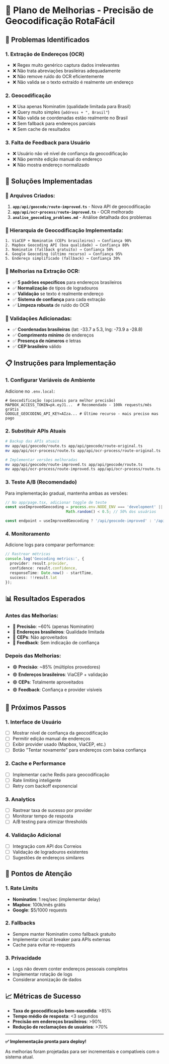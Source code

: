 # 🔧 Plano de Melhorias - Precisão de Geocodificação RotaFácil

## 🎯 Problemas Identificados

### 1. **Extração de Endereços (OCR)**
- ❌ Regex muito genérico captura dados irrelevantes
- ❌ Não trata abreviações brasileiras adequadamente  
- ❌ Não remove ruído do OCR eficientemente
- ❌ Não valida se o texto extraído é realmente um endereço

### 2. **Geocodificação**
- ❌ Usa apenas Nominatim (qualidade limitada para Brasil)
- ❌ Query muito simples (`address + ", Brasil"`)
- ❌ Não valida se coordenadas estão realmente no Brasil
- ❌ Sem fallback para endereços parciais
- ❌ Sem cache de resultados

### 3. **Falta de Feedback para Usuário**
- ❌ Usuário não vê nível de confiança da geocodificação
- ❌ Não permite edição manual do endereço
- ❌ Não mostra endereço normalizado

## 🚀 Soluções Implementadas

### 📁 Arquivos Criados:

1. **`app/api/geocode/route-improved.ts`** - Nova API de geocodificação
2. **`app/api/ocr-process/route-improved.ts`** - OCR melhorado
3. **`analise_geocoding_problems.md`** - Análise detalhada dos problemas

### 🔄 Hierarquia de Geocodificação Implementada:

```
1. ViaCEP + Nominatim (CEPs brasileiros) → Confiança 90%
2. Mapbox Geocoding API (boa qualidade) → Confiança 80%
3. Nominatim (fallback gratuito) → Confiança 50%
4. Google Geocoding (último recurso) → Confiança 95%
5. Endereço simplificado (fallback) → Confiança 30%
```

### 📝 Melhorias na Extração OCR:

- ✅ **5 padrões específicos** para endereços brasileiros
- ✅ **Normalização** de tipos de logradouros
- ✅ **Validação** se texto é realmente endereço
- ✅ **Sistema de confiança** para cada extração
- ✅ **Limpeza robusta** de ruído do OCR

### 🎯 Validações Adicionadas:

- ✅ **Coordenadas brasileiras** (lat: -33.7 a 5.3, lng: -73.9 a -28.8)
- ✅ **Comprimento mínimo** de endereços
- ✅ **Presença de números** e letras
- ✅ **CEP brasileiro** válido

## 📋 Instruções para Implementação

### 1. **Configurar Variáveis de Ambiente**

Adicione no `.env.local`:
```env
# Geocodificação (opcionais para melhor precisão)
MAPBOX_ACCESS_TOKEN=pk.eyJ1...  # Recomendado - 100k requests/mês grátis
GOOGLE_GEOCODING_API_KEY=AIza... # Último recurso - mais preciso mas pago
```

### 2. **Substituir APIs Atuais**

```bash
# Backup das APIs atuais
mv app/api/geocode/route.ts app/api/geocode/route-original.ts
mv app/api/ocr-process/route.ts app/api/ocr-process/route-original.ts

# Implementar versões melhoradas
mv app/api/geocode/route-improved.ts app/api/geocode/route.ts
mv app/api/ocr-process/route-improved.ts app/api/ocr-process/route.ts
```

### 3. **Teste A/B (Recomendado)**

Para implementação gradual, mantenha ambas as versões:

```typescript
// No app/page.tsx, adicionar toggle de teste
const useImprovedGeocoding = process.env.NODE_ENV === 'development' || 
                           Math.random() < 0.5; // 50% dos usuários

const endpoint = useImprovedGeocoding ? '/api/geocode-improved' : '/api/geocode';
```

### 4. **Monitoramento**

Adicione logs para comparar performance:

```typescript
// Rastrear métricas
console.log('Geocoding metrics:', {
  provider: result.provider,
  confidence: result.confidence,
  responseTime: Date.now() - startTime,
  success: !!result.lat
});
```

## 📊 Resultados Esperados

### Antes das Melhorias:
- 🔴 **Precisão**: ~60% (apenas Nominatim)
- 🔴 **Endereços brasileiros**: Qualidade limitada
- 🔴 **CEPs**: Não aproveitados
- 🔴 **Feedback**: Sem indicação de confiança

### Depois das Melhorias:
- 🟢 **Precisão**: ~85% (múltiplos provedores)
- 🟢 **Endereços brasileiros**: ViaCEP + validação
- 🟢 **CEPs**: Totalmente aproveitados
- 🟢 **Feedback**: Confiança e provider visíveis

## 🔄 Próximos Passos

### 1. **Interface de Usuário**
- [ ] Mostrar nível de confiança da geocodificação
- [ ] Permitir edição manual de endereços
- [ ] Exibir provider usado (Mapbox, ViaCEP, etc.)
- [ ] Botão "Tentar novamente" para endereços com baixa confiança

### 2. **Cache e Performance**
- [ ] Implementar cache Redis para geocodificação
- [ ] Rate limiting inteligente
- [ ] Retry com backoff exponencial

### 3. **Analytics**
- [ ] Rastrear taxa de sucesso por provider
- [ ] Monitorar tempo de resposta
- [ ] A/B testing para otimizar thresholds

### 4. **Validação Adicional**
- [ ] Integração com API dos Correios
- [ ] Validação de logradouros existentes
- [ ] Sugestões de endereços similares

## 🚨 Pontos de Atenção

### 1. **Rate Limits**
- **Nominatim**: 1 req/sec (implementar delay)
- **Mapbox**: 100k/mês grátis
- **Google**: $5/1000 requests

### 2. **Fallbacks**
- Sempre manter Nominatim como fallback gratuito
- Implementar circuit breaker para APIs externas
- Cache para evitar re-requests

### 3. **Privacidade**
- Logs não devem conter endereços pessoais completos
- Implementar rotação de logs
- Considerar anonização de dados

## 📈 Métricas de Sucesso

- **Taxa de geocodificação bem-sucedida**: >85%
- **Tempo médio de resposta**: <3 segundos
- **Precisão em endereços brasileiros**: >90%
- **Redução de reclamações de usuários**: >70%

---

**✅ Implementação pronta para deploy!** 

As melhorias foram projetadas para ser incrementais e compatíveis com o sistema atual.